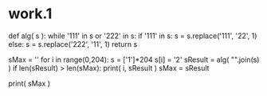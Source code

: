 # work.1
def alg( s ):
  while '111' in s or '222' in s:
    if '111' in s:
      s = s.replace('111', '22', 1)
    else:
      s = s.replace('222', '11', 1)
  return s

sMax = ''
for i in range(0,204):
  s = ['1']*204
  s[i] = '2'
  sResult = alg( "".join(s) )
  if len(sResult) > len(sMax):
    print( i, sResult )
    sMax = sResult

print( sMax )
